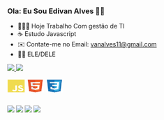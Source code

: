 ### Ola: Eu Sou Edivan Alves 🖖🏾

- 🧑🏽‍🔧  Hoje Trabalho Com gestão de TI
- ☕  Estudo Javascript
- ✉️  Contate-me no Email: vanalves11@gmail.com
- 👦🏽  ELE/DELE
  <div>
<a href="https://github.com/anuraghazra/github-readme-stats">
  <img height=150 align="auto" src="https://github-readme-stats.vercel.app/api?username=edivanalves" />
</a>
<a href="https://github.com/anuraghazra/convoychat">
  <img height=150 align="auto" src="https://github-readme-stats.vercel.app/api/top-langs?username=edivanalves&layout=compact&langs_count=8&card_width=320" />
</a>
</div>






<div style="display: inline_block"><br>
  <img align="center" alt="van-Js" height="30" width="40" src="https://raw.githubusercontent.com/devicons/devicon/master/icons/javascript/javascript-plain.svg">
  
<img align="center" alt="van-HTML" height="30" width="40" src="https://raw.githubusercontent.com/devicons/devicon/master/icons/html5/html5-original.svg">
  <img align="center" alt="van-CSS" height="30" width="40" src="https://raw.githubusercontent.com/devicons/devicon/master/icons/css3/css3-original.svg">
 
 
</div>
  
  ##
 
<div> 
  
  <a href="https://instagram.com/edivan_alves_of" target="_blank"><img src="https://img.shields.io/badge/-Instagram-%23E4405F?style=for-the-badge&logo=instagram&logoColor=white" target="_blank"></a>
 	<a href="https://www.twitch.tv/edivan_alves" target="_blank"><img src="https://img.shields.io/badge/Twitch-9146FF?style=for-the-badge&logo=twitch&logoColor=white" target="_blank"></a>
 <a href = "mailto:vanalves11@gmail.com"><img src="https://img.shields.io/badge/-Gmail-%23333?style=for-the-badge&logo=gmail&logoColor=white" target="_blank"></a>
  <a href="https://www.linkedin.com/in/edivan-alves/)" target="_blank"><img src="https://img.shields.io/badge/-LinkedIn-%230077B5?style=for-the-badge&logo=linkedin&logoColor=white" target="_blank"></a> 
  
</div>



  
